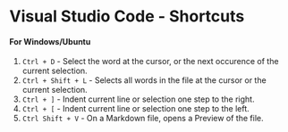 # Visual Studio Code - Shortcuts

#### For Windows/Ubuntu

1. `Ctrl + D` - Select the word at the cursor, or the next occurence of the current selection.
2. `Ctrl + Shift + L` - Selects all words in the file at the cursor or the current selection.
3. `Ctrl + ]` - Indent current line or selection one step to the right.
4. `Ctrl + [` - Indent current line or selection one step to the left.
5. `Ctrl Shift + V` - On a Markdown file, opens a Preview of the file.